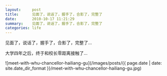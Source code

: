 ```yaml
---
layout:     post
title:      见面了，说话了，握手了，合影了，完整了
date:       2010-10-17 11:21:29
summary:    见面了，说话了，握手了，合影了，完整了
categories: life
---
```


见面了，说话了，握手了，合影了，完整了...

大学四年之后，终于和校长零距离接触了...

![meet-with-whu-chancellor-hailiang-gu](/images/posts/{{ page.date | date: site.date_dir_format }}/meet-with-whu-chancellor-hailiang-gu.jpg)